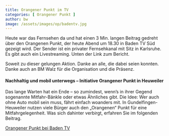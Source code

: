 ```yaml
---
title: Orangener Punkt im TV
categories: [ Orangener Punkt ]
author: bw
image: /assets/images/op/badentv.jpg
---
```

Heute war das Fernsehen da und hat einen 3 Min. langen Beitrag gedreht über den Orangenen Punkt, der heute Abend um 18.30 in Baden TV Süd gezeigt wird. 
Der Sender ist ein privater Fernsehkanal mit Sitz in Karlsruhe. Es gibt auch ein Livestreaming. Unten der Link zum Bericht.

Soweit zu dieser gelungen Aktion. Danke an alle, die dabei seien konnten. Danke auch an BM Walz für die Organisation und die Präsenz.

#### Nachhaltig und mobil unterwegs – Initiative Orangener Punkt in Heuweiler
Das lange Warten hat ein Ende – so zumindest, wenn’s in ihrer Gegend sogenannte Mitfahr-Bänkle oder etwas Ähnliches gibt. Die Idee: Wer auch ohne Auto mobil sein muss, fährt einfach woanders mit. In Gundelfingen-Heuweiler nutzen viele Bürger auch den „Orangenen“ Punkt für eine Mitfahrgelegenheit. Was sich dahinter verbirgt, erfahren Sie im folgenden Beitrag.

[Orangener Punkt bei Baden TV](https://baden-tv-sued.com/nachhaltig-und-mobil-unterwegs-initiative-orangener-punkt-in-heuweiler/)
